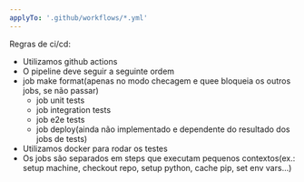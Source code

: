 ```yaml
---
applyTo: '.github/workflows/*.yml'
---
```


Regras de ci/cd:
- Utilizamos github actions
- O pipeline deve seguir a seguinte ordem
- job make format(apenas no modo checagem e quee bloqueia os outros jobs, se não passar)
  - job unit tests
  - job integration tests
  - job e2e tests
  - job deploy(ainda não implementado e dependente do resultado dos jobs de tests)
- Utilizamos docker para rodar os testes
- Os jobs são separados em steps que executam pequenos contextos(ex.: setup machine, checkout repo, setup python, cache pip, set env vars...)

